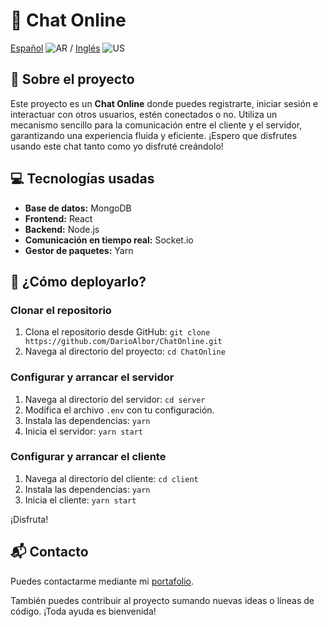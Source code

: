 # 💬 Chat Online

[Español](README.md) ![AR](https://flagicons.lipis.dev/flags/4x3/ar.svg) / [Inglés](README_en.md) ![US](https://flagicons.lipis.dev/flags/4x3/us.svg)

## 📖 Sobre el proyecto

Este proyecto es un **Chat Online** donde puedes registrarte, iniciar sesión e interactuar con otros usuarios, estén conectados o no. Utiliza un mecanismo sencillo para la comunicación entre el cliente y el servidor, garantizando una experiencia fluida y eficiente. ¡Espero que disfrutes usando este chat tanto como yo disfruté creándolo!

## 💻 Tecnologías usadas

- **Base de datos:** MongoDB
- **Frontend:** React
- **Backend:** Node.js
- **Comunicación en tiempo real:** Socket.io
- **Gestor de paquetes:** Yarn

## 🚀 ¿Cómo deployarlo?

### Clonar el repositorio

1. Clona el repositorio desde GitHub: `git clone https://github.com/DarioAlbor/ChatOnline.git`
2. Navega al directorio del proyecto: `cd ChatOnline`

### Configurar y arrancar el servidor

1. Navega al directorio del servidor: `cd server`
2. Modifica el archivo `.env` con tu configuración.
3. Instala las dependencias: `yarn`
4. Inicia el servidor: `yarn start`

### Configurar y arrancar el cliente

1. Navega al directorio del cliente: `cd client`
2. Instala las dependencias: `yarn`
3. Inicia el cliente: `yarn start`

¡Disfruta!

## 📬 Contacto

Puedes contactarme mediante mi [portafolio](https://darioalbor.dev.ar).

También puedes contribuir al proyecto sumando nuevas ideas o líneas de código. ¡Toda ayuda es bienvenida!
